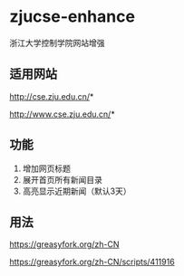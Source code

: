 # zjucse-enhance
浙江大学控制学院网站增强

## 适用网站
http://cse.zju.edu.cn/*

http://www.cse.zju.edu.cn/*

## 功能
1. 增加网页标题
2. 展开首页所有新闻目录
3. 高亮显示近期新闻（默认3天）

## 用法
https://greasyfork.org/zh-CN

https://greasyfork.org/zh-CN/scripts/411916
